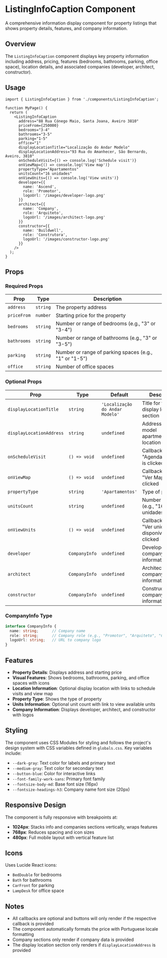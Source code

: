 # ListingInfoCaption Component

A comprehensive information display component for property listings that shows property details, features, and company information.

## Overview

The `ListingInfoCaption` component displays key property information including address, pricing, features (bedrooms, bathrooms, parking, office space), location details, and associated companies (developer, architect, constructor).

## Usage

```tsx
import { ListingInfoCaption } from './components/ListingInfoCaption';

function MyPage() {
  return (
    <ListingInfoCaption
      address="88 Rua Cónego Maio, Santa Joana, Aveiro 3810"
      priceFrom={250000}
      bedrooms="3-4"
      bathrooms="3-5"
      parking="1-5"
      office="1"
      displayLocationTitle="Localização do Andar Modelo"
      displayLocationAddress="93 Rua do Amanhecer, São Bernardo, Aveiro, 3810"
      onScheduleVisit={() => console.log('Schedule visit')}
      onViewMap={() => console.log('View map')}
      propertyType="Apartamentos"
      unitsCount="16 unidades"
      onViewUnits={() => console.log('View units')}
      developer={{
        name: 'Ascend',
        role: 'Promotor',
        logoUrl: '/images/developer-logo.png'
      }}
      architect={{
        name: 'Company',
        role: 'Arquiteto',
        logoUrl: '/images/architect-logo.png'
      }}
      constructor={{
        name: 'Buildwell',
        role: 'Construtora',
        logoUrl: '/images/constructor-logo.png'
      }}
    />
  );
}
```

## Props

### Required Props

| Prop | Type | Description |
|------|------|-------------|
| `address` | `string` | The property address |
| `priceFrom` | `number` | Starting price for the property |
| `bedrooms` | `string` | Number or range of bedrooms (e.g., "3" or "3-4") |
| `bathrooms` | `string` | Number or range of bathrooms (e.g., "3" or "3-5") |
| `parking` | `string` | Number or range of parking spaces (e.g., "1" or "1-5") |
| `office` | `string` | Number of office spaces |

### Optional Props

| Prop | Type | Default | Description |
|------|------|---------|-------------|
| `displayLocationTitle` | `string` | `'Localização do Andar Modelo'` | Title for the display location section |
| `displayLocationAddress` | `string` | `undefined` | Address of the model apartment/display location |
| `onScheduleVisit` | `() => void` | `undefined` | Callback when "Agendar Visita" is clicked |
| `onViewMap` | `() => void` | `undefined` | Callback when "Ver Mapa" is clicked |
| `propertyType` | `string` | `'Apartamentos'` | Type of property |
| `unitsCount` | `string` | `undefined` | Number of units (e.g., "16 unidades") |
| `onViewUnits` | `() => void` | `undefined` | Callback when "Ver unidades disponíveis" is clicked |
| `developer` | `CompanyInfo` | `undefined` | Developer company information |
| `architect` | `CompanyInfo` | `undefined` | Architect company information |
| `constructor` | `CompanyInfo` | `undefined` | Constructor company information |

### CompanyInfo Type

```typescript
interface CompanyInfo {
  name: string;      // Company name
  role: string;      // Company role (e.g., "Promotor", "Arquiteto", "Construtora")
  logoUrl: string;   // URL to company logo
}
```

## Features

- **Property Details**: Displays address and starting price
- **Visual Features**: Shows bedrooms, bathrooms, parking, and office spaces with icons
- **Location Information**: Optional display location with links to schedule visits and view map
- **Property Type**: Shows the type of property
- **Units Information**: Optional unit count with link to view available units
- **Company Information**: Displays developer, architect, and constructor with logos

## Styling

The component uses CSS Modules for styling and follows the project's design system with CSS variables defined in `globals.css`. Key variables include:

- `--dark-gray`: Text color for labels and primary text
- `--medium-gray`: Text color for secondary text
- `--button-blue`: Color for interactive links
- `--font-family-work-sans`: Primary font family
- `--fontsize-body-md`: Base font size (16px)
- `--fontsize-headings-h3`: Company name font size (20px)

## Responsive Design

The component is fully responsive with breakpoints at:
- **1024px**: Stacks info and companies sections vertically, wraps features
- **768px**: Reduces spacing and icon sizes
- **480px**: Full mobile layout with vertical feature list

## Icons

Uses Lucide React icons:
- `BedDouble` for bedrooms
- `Bath` for bathrooms
- `CarFront` for parking
- `LampDesk` for office space

## Notes

- All callbacks are optional and buttons will only render if the respective callback is provided
- The component automatically formats the price with Portuguese locale formatting
- Company sections only render if company data is provided
- The display location section only renders if `displayLocationAddress` is provided

